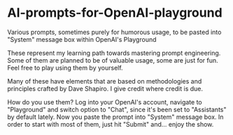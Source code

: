 # AI-prompts-for-OpenAI-playground
Various prompts, sometimes purely for humorous usage, to be pasted into "System" message box within OpenAI's Playground

These represent my learning path towards mastering prompt engineering. Some of them are planned to be of valuable usage, some are just for fun. Feel free to play using them by yourself.

Many of these have elements that are based on methodologies and principles crafted by Dave Shapiro. I give credit where credit is due.

How do you use them? Log into your OpenAI's account, navigate to "Playground" and switch option to "Chat", since it's been set to "Assistants" by default lately. Now you paste the prompt into "System" message box. In order to start with most of them, just hit "Submit" and... enjoy the show.
 
